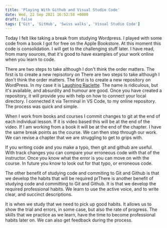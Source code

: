 ```yaml
---
title: 'Playing With Github and Visual Studio Code'
date: Wed, 22 Sep 2021 16:52:58 +0000
draft: false
tags: ['Git', 'GitHub', 'Swiss walks', 'Visual Studio Code']
---
```


Today I felt like taking a break from studying Wordpress. I played with some code from a book I got for free on the Apple Bookstore. At this moment this code is consolidation. I will get to the challenging stuff later. I have read, from many sources, that it's good to have examples of your work online when you learn to code.

There are two steps to take although I don't think the order matters. The first is to create a new repisotory on There are two steps to take although I don't think the order matters. The first is to create a new repository on WordPress. In my case it is [Laughing Raclette](https://github.com/warzabidul/laughing-raclette). The name is ridiculous, but it's available, and absurdity and humour are good. Once you have created a repository, it will provide you with help on how to connect your local directory. I connected it via Terminal in VS Code, to my online repository. The process was quick and simple.

When I work from books and courses I commit changes to git at the end of each individual lesson. If it is video based this will be at the end of the video. If I am working from a book it will be at the end of the chapter. I have the same break points as the course. We can then step through our work. We can revise a chapter that we are struggling to get to grips with.

If you writing code and you make a typo, then git and github are useful. With track changes you can compare your erroneous code with that of the instructor. Once you know what the error is you can move on with the course. In future you know to look out for that typo, or erroneous code.

The other benefit of studying code and commiting to Git and Github is that we develop the habits that will be required prThere is another benefit of studying code and committing to Git and Github. It is that we develop the required professional habits. We learn to use the active voice, and to write clear, and succinct descriptions.

It is when we study that we need to pick up good habits. It allows us to show the trial and errors, in some case, but also the rate of progress. The skills that we practice as we learn, have the time to become professional habits later on. We can also get feedback during the process.